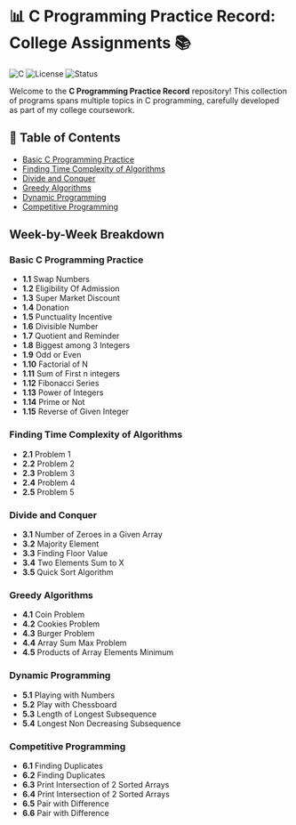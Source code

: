 
# 📊 C Programming Practice Record: College Assignments 📚

![C](https://img.shields.io/badge/language-C-blue.svg)
![License](https://img.shields.io/badge/license-MIT-green.svg)
![Status](https://img.shields.io/badge/status-Complete-brightgreen.svg)

Welcome to the **C Programming Practice Record** repository! This collection of programs spans multiple topics in C programming, carefully developed as part of my college coursework.

## 🚀 Table of Contents
- [Basic C Programming Practice](#basic-c-programming-practice)
- [Finding Time Complexity of Algorithms](#finding-time-complexity-of-algorithms)
- [Divide and Conquer](#divide-and-conquer)
- [Greedy Algorithms](#greedy-algorithms)
- [Dynamic Programming](#dynamic-programming)
- [Competitive Programming](#competitive-programming)

## Week-by-Week Breakdown

### Basic C Programming Practice
- **1.1** Swap Numbers
- **1.2** Eligibility Of Admission
- **1.3** Super Market Discount
- **1.4** Donation
- **1.5** Punctuality Incentive
- **1.6** Divisible Number
- **1.7** Quotient and Reminder
- **1.8** Biggest among 3 Integers
- **1.9** Odd or Even
- **1.10** Factorial of N
- **1.11** Sum of First n integers
- **1.12** Fibonacci Series
- **1.13** Power of Integers
- **1.14** Prime or Not
- **1.15** Reverse of Given Integer

### Finding Time Complexity of Algorithms
- **2.1** Problem 1
- **2.2** Problem 2
- **2.3** Problem 3
- **2.4** Problem 4
- **2.5** Problem 5

### Divide and Conquer
- **3.1** Number of Zeroes in a Given Array
- **3.2** Majority Element
- **3.3** Finding Floor Value
- **3.4** Two Elements Sum to X
- **3.5** Quick Sort Algorithm

### Greedy Algorithms
- **4.1** Coin Problem
- **4.2** Cookies Problem
- **4.3** Burger Problem
- **4.4** Array Sum Max Problem
- **4.5** Products of Array Elements Minimum

### Dynamic Programming
- **5.1** Playing with Numbers
- **5.2** Play with Chessboard
- **5.3** Length of Longest Subsequence
- **5.4** Longest Non Decreasing Subsequence

### Competitive Programming
- **6.1** Finding Duplicates
- **6.2** Finding Duplicates
- **6.3** Print Intersection of 2 Sorted Arrays
- **6.4** Print Intersection of 2 Sorted Arrays
- **6.5** Pair with Difference
- **6.6** Pair with Difference
